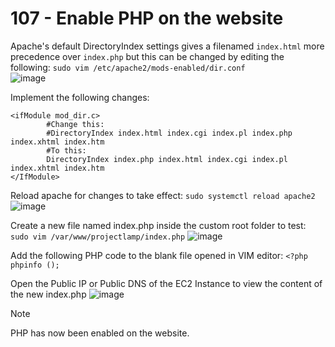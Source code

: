 # 107 - Enable PHP on the website
Apache's default DirectoryIndex settings gives a filenamed ```index.html``` more precedence over ```index.php``` but this can be changed by editing the following: ```sudo vim /etc/apache2/mods-enabled/dir.conf```  
![image](https://github.com/gideonsngo/DevOpsTraining/assets/74353147/157d11bf-a418-4a6a-ae8e-b249661487af)  

Implement the following changes: 

    <ifModule mod_dir.c>
    		#Change this:
    		#DirectoryIndex index.html index.cgi index.pl index.php index.xhtml index.htm
    		#To this:
    		DirectoryIndex index.php index.html index.cgi index.pl index.xhtml index.htm
    </IfModule>

Reload apache for changes to take effect: ```sudo systemctl reload apache2```  
![image](https://github.com/gideonsngo/DevOpsTraining/assets/74353147/49999f8e-ede5-4fa3-892c-3800377cfea8)

Create a new file named index.php inside the custom root folder to test: ```sudo vim /var/www/projectlamp/index.php```
![image](https://github.com/gideonsngo/DevOpsTraining/assets/74353147/0e067aac-62af-43bd-8f25-bd970c4c62d4)

Add the following PHP code to the blank file opened in VIM editor: `<?php  phpinfo ();`

Open the Public IP or Public DNS of the EC2 Instance to view the content of the new index.php
![image](https://github.com/gideonsngo/DevOpsTraining/assets/74353147/f0c69494-0635-442d-834d-245c6955ce7a)

> [!NOTE]
> PHP has now been enabled on the website.
